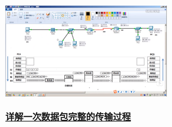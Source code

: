 ![image-20201022102534952](数据包传输过程.assets/image-20201022102534952.png)

# [详解一次数据包完整的传输过程](https://blog.csdn.net/u011563903/article/details/90116368)

